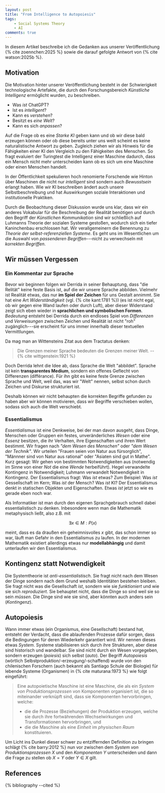 ```yaml
---
layout: post
title: "From Intelligence to Autopoiesis"
tags: 
    - Social Systems Theory
    - AI
comments: true
---
```


In diesem Artikel beschreibe ich die Gedanken aus unserer Veröffentlichung {% cite zoennchen:2025 %} sowie die darauf gefolgte Antwort von {% cite watson:2025b %}.

## Motivation

Die Motivation hinter unserer Veröffentlichung besteht in der Schwierigkeit technologische Artefakte, die durch den Forschungsbereich *Künstliche Intelligenz* ermöglicht wurden, zu beschreiben.

+ Was *ist* ChatGPT?
+ Ist es *intelligent*?
+ Kann es *verstehen*?
+ Besitzt es *eine Welt*?
+ Kann es sich *anpassen*?

Auf die Frage ob es eine *Starke KI* geben kann und ob wir diese bald erzeugen können oder ob diese bereits unter uns weilt scheint es keine naturalistische Antwort zu geben.
Zugleich ziehen wir als Hinweis für die Fähigkeiten einer KI den Vergleich zu den Fähigkeiten des Menschen.
So fragt evaluiert der Turingtest die Intelligenz einer Maschine dadurch, dass ein Mensch nicht mehr unterscheiden kann ob es sich um eine Maschine oder einen Menschen handelt.

In der Öffentlichkeit spekulieren hoch renomierte Forschende wie Hinton über Maschinen die nicht nur *intelligent* sind sondern auch *Bewusstsein* erlangt haben.
Wie wir KI beschreiben ändert auch unsere Selbstbeschreibung und hat Auswirkungen soziale Interaktionen und institutionelle Praktiken.

Durch die Beobachtung dieser Diskussion wurde uns klar, dass wir ein anderes Vokabular für die Beschreibung der Realität benötigen und durch den Begriff der *Künstlichen Kommunikation* sind wir schließlich auf Luhmanns Theorie der sozialen Systeme gestoßen, wodurch sich ein tiefer Kaninchenbau erschlossen hat.
Wir verallgemeinern die Benennung zu *Theorie der selbst-referenziellen Systeme*.
Es geht uns im Wesentlichen um die Auswahl von *passenderen Begriffen*---nicht zu verwechseln mit *korrekten Begriffen*.

## Wir müssen Vergessen

### Ein Kommentar zur Sprache

Bevor wir beginnen folgen wir Derrida in seiner Behauptung, dass "die Relität" keine feste Basis ist, auf die wir unsere Sprache abbilden.
Vielmehr ist Realität etwas, das nur **im Spiel der Zeichen** für uns Gestalt annimmt.
Sie hat eine Art *Widerständigkeit* (vgl. {% cite kant:1781 %}) (es ist nicht egal, ob wir gegen eine Wand laufen oder durch Luft), aber dieser Widerstand zeigt sich eben wieder in **sprachlichen und symbolischen Formen**.
*Bedeutung* entsteht bei Derrida durch ein endloses Spiel von *Differenzen* und *Verweisungen* zwischen Zeichen und Realität ist nicht "roh" zugänglich---sie erscheint für uns immer innerhalb dieser textuellen Vermittlungen.

Da mag man an Wittensteins Zitat aus dem Tractatus denken:

>Die Grenzen meiner Sprache bedeuten die Grenzen meiner Welt. -- {% cite wittgenstein:1921 %}

Doch Derrida lehnt die Idee ab, dass Sprache die Welt "abbildet".
Sprache ist kein **transparentes Medium**, sondern ein offenes Geflecht von Differenzen (différance).
Für ihn gibt es keine feste Grenze zwischen Sprache und Welt, weil das, was wir "Welt" nennen, selbst schon durch Zeichen und Diskurse strukturiert ist.

Deshalb können wir nicht behaupten die korrekten Begriffe gefunden zu haben aber wir können motivieren, dass wir Begriffe verschieben wollen, sodass sich auch die Welt verschiebt.

### Essentialismus

*Essentialismus* ist eine Denkweise, bei der man davon ausgeht, dass Dinge, Menschen oder Gruppen ein festes, unveränderliches *Wesen* oder eine *Essenz* besitzen, die ihr Verhalten, ihre Eigenschaften und ihren Wert bestimmt.
Wir fragen nach *"dem Wesen des Menschen"* oder *"dem Wesen der Technik"*.
Wir urteilen "Frauen seien von Natur aus fürsorglich", "Männner sind von Natur aus rational" oder "Asiaten sind gut in Mathe".
Kurz gesagt: Wir gehen von bestimmten Notwendigkeiten aus (notwendig im Sinne von einer *Not* die eine *Wende* herbeiführt).
Hegel verwandelte Kontingenz in Notwendigkeit; Luhmann verwandelt Notwendigkeit in Kontingenz.
Der Essentialismus fragt: Was *ist* etwas? Zum Beispiel: Was *ist* Gessellschaft im Kern; Was *ist* der Mensch? Was *ist* KI?
Der Essentialismus denkt in statischen Objekten und Eigenschaften.
Etwas *ist* jetzt so wie es gerade eben noch war.

Als Informatiker ist man durch den eigenen Sprachgebrauch schnell dabei essentialistisch zu denken.
Inbesondere wenn man die Mathematik metaphysisch ließt, also z.B. mit

$$\exists x \in M: P(x)$$

meint, dass es da draußen ein geheimnisvolles $x$ gibt, das schon immer so war, läuft man Gefahr in den Essentialismus zu laufen.
In der modernen Mathematik existiert allerdings etwas nur **modellabhängig** und damit unterlaufen wir den Essentialismus.

## Kontingenz statt Notwendigkeit

Die Systemtheorie ist *anti-essentialistisch*.
Sie fragt nicht nach dem Wesen der Dinge sondern nach dem Grund weshalb Identitäten bestehen bleiben.
Sie fragt nicht was die Gesellschaft *ist*, sondern wie sie *funktioniert* und wie sie sich *reproduziert*.
Sie behauptet nicht, dass die Dinge so sind weil sie so sein *müssen*.
Die Dinge sind wie sie sind, aber könnten auch anders sein (*Kontingenz*).

## Autopoiesis

Wann immer etwas (ein Organismus, eine Gesellschaft) bestand hat, entsteht der Verdacht, dass die ablaufenden Prozesse dafür sorgen, dass die Bedingungen für deren Wiederkehr garantiert wird.
Wir nennen dieses etwas *System*.
Systeme stabilisieren sich durch ihre Strukturen, aber diese sind historisch und wandelbar.
Sie sind nicht durch ein Wesen vorgegeben, sondern erzeugen (*poiesis*) sich selbst (*auto*).
Der Begriff *Autopoiesis* (wörtlich Selbstproduktion/-erzeugung/-schaffend) wurde von den chilenischen Forschern (auch bekannt als Santiago Schule der Biologie) für lebende Systeme (Organismen) in {% cite maturana:1973 %} wie folgt eingeführt:

>Eine autopoietische Maschine ist eine Maschine, die als ein *System von Produktionsprozessen* von Komponenten organisiert ist, die so miteinander verknüpft sind, dass sie Komponenten hervorbringen, welche:
>
>+ die die Prozesse (Beziehungen) der Produktion erzeugen, welche sie durch ihre fortwährenden Wechselwirkungen und Transformationen hervorbringen, und
>+ die die Maschine als eine *Einheit* im *physischen Raum* konstituieren.

Um Licht ins Dunkel dieser schwer zu entziffernden Definition zu bringen schlägt {% cite barry:2012 %} nun vor zwischen dem *System von Produktionsprozessen* $X$ und den *Komponenten* $Y$ unterscheiden und dann die Frage zu stellen ob $X = Y$ oder $Y \in X$ gilt.





## References

{% bibliography --cited %}
